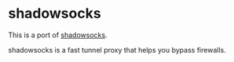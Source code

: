 # shadowsocks

This is a port of [shadowsocks](https://github.com/shadowsocks/shadowsocks).

shadowsocks is a fast tunnel proxy that helps you bypass firewalls.

